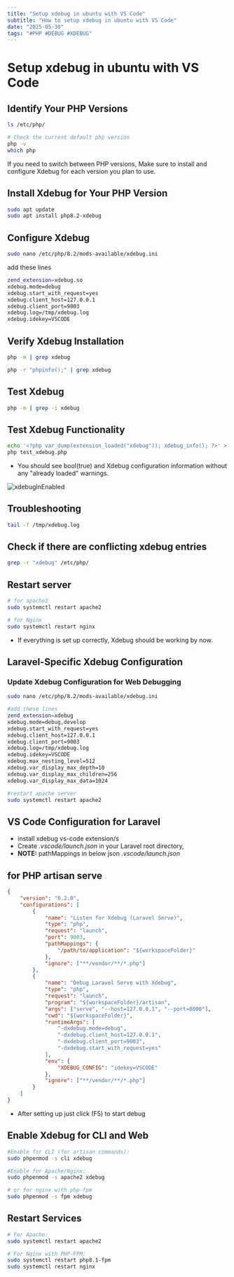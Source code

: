 ```yaml
---
title: "Setup xdebug in ubuntu with VS Code"
subtitle: "How to setup xdebug in ubuntu with VS Code"
date: "2025-05-30"
tags: "#PHP #DEBUG #XDEBUG"
---
```


# Setup xdebug in ubuntu with VS Code

## Identify Your PHP Versions

```bash
ls /etc/php/

# Check the current default php version
php -v
which php
```

If you need to switch between PHP versions,
Make sure to install and configure Xdebug for each version you plan to use.

## Install Xdebug for Your PHP Version

```bash
sudo apt update
sudo apt install php8.2-xdebug
```

## Configure Xdebug

```bash
sudo nano /etc/php/8.2/mods-available/xdebug.ini
```

add these lines

```bash
zend_extension=xdebug.so
xdebug.mode=debug
xdebug.start_with_request=yes
xdebug.client_host=127.0.0.1
xdebug.client_port=9003
xdebug.log=/tmp/xdebug.log
xdebug.idekey=VSCODE
```

## Verify Xdebug Installation

```bash
php -m | grep xdebug

php -r "phpinfo();" | grep xdebug
```

## Test Xdebug

```bash
php -m | grep -i xdebug
```

## Test Xdebug Functionality

```bash
echo '<?php var_dump(extension_loaded("xdebug")); xdebug_info(); ?>' > test_xdebug.php
php test_xdebug.php
```

-   You should see bool(true) and Xdebug configuration information without any "already loaded" warnings.

![xdebugInEnabled](/posts/xdebugInEnabled.png)

## Troubleshooting

```bash
tail -f /tmp/xdebug.log
```

## Check if there are conflicting xdebug entries

```bash
grep -r "xdebug" /etc/php/
```

## Restart server

```bash
# for apache2
sudo systemctl restart apache2

# for Nginx
sudo systemctl restart nginx
```

-   If everything is set up correctly, Xdebug should be working by now.

## Laravel-Specific Xdebug Configuration

### Update Xdebug Configuration for Web Debugging

```bash
sudo nano /etc/php/8.2/mods-available/xdebug.ini

#add these lines
zend_extension=xdebug
xdebug.mode=debug,develop
xdebug.start_with_request=yes
xdebug.client_host=127.0.0.1
xdebug.client_port=9003
xdebug.log=/tmp/xdebug.log
xdebug.idekey=VSCODE
xdebug.max_nesting_level=512
xdebug.var_display_max_depth=10
xdebug.var_display_max_children=256
xdebug.var_display_max_data=1024

#restart apache server
sudo systemctl restart apache2
```

## VS Code Configuration for Laravel

-   install xdebug vs-code extension/s
-   Create <i class="text-secondary-light">.vscode/launch.json</i> in your Laravel root directory,
-   **NOTE:** pathMappings in below json <i class="text-secondary-light">.vscode/launch.json</i>

## for PHP artisan serve

```json
{
	"version": "0.2.0",
	"configurations": [
		{
			"name": "Listen for Xdebug (Laravel Serve)",
			"type": "php",
			"request": "launch",
			"port": 9003,
			"pathMappings": {
				"/path/to/application": "${workspaceFolder}"
			},
			"ignore": ["**/vendor/**/*.php"]
		},
		{
			"name": "Debug Laravel Serve with Xdebug",
			"type": "php",
			"request": "launch",
			"program": "${workspaceFolder}/artisan",
			"args": ["serve", "--host=127.0.0.1", "--port=8000"],
			"cwd": "${workspaceFolder}",
			"runtimeArgs": [
				"-dxdebug.mode=debug",
				"-dxdebug.client_host=127.0.0.1",
				"-dxdebug.client_port=9003",
				"-dxdebug.start_with_request=yes"
			],
			"env": {
				"XDEBUG_CONFIG": "idekey=VSCODE"
			},
			"ignore": ["**/vendor/**/*.php"]
		}
	]
}
```
-   After setting up just click (F5) to start debug

## Enable Xdebug for CLI and Web

```bash
#Enable for CLI (for artisan commands):
sudo phpenmod -s cli xdebug

#Enable for Apache/Nginx:
sudo phpenmod -s apache2 xdebug

# or for nginx with php-fpm
sudo phpenmod -s fpm xdebug
```

## Restart Services

```bash
# For Apache:
sudo systemctl restart apache2

# For Nginx with PHP-FPM:
sudo systemctl restart php8.1-fpm
sudo systemctl restart nginx
```